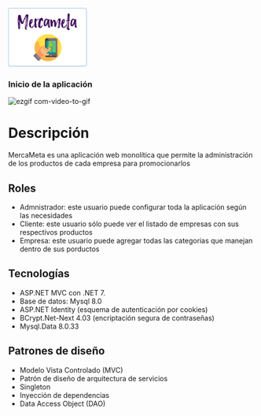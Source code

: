 ![MercaMeta](https://raw.githubusercontent.com/Johan10Robayo/MercaMeta-E-commerce/master/MercaMetaApp/wwwroot/img/LogoMercaMeta.png)

### Inicio de la aplicación
![ezgif com-video-to-gif](https://github.com/Johan10Robayo/MercaMeta-E-commerce/assets/88938487/e6b6704d-7710-4d7a-8c7c-5bac6ee73a0c)


# Descripción
MercaMeta es una aplicación web monolítica que permite la administración de los productos de cada empresa para promocionarlos

## Roles 
* Admnistrador: este usuario puede configurar toda la aplicación según las necesidades
* Cliente: este usuario sólo puede ver el listado de empresas con sus respectivos productos
* Empresa: este usuario puede agregar todas las categorias que manejan dentro de sus porductos

## Tecnologías
* ASP.NET MVC con .NET 7.
* Base de datos: Mysql 8.0
* ASP.NET Identity (esquema de autenticación por cookies)
* BCrypt.Net-Next 4.03 (encriptación segura de contraseñas)
* Mysql.Data 8.0.33

## Patrones de diseño
* Modelo Vista Controlado (MVC)
* Patrón de diseño de arquitectura de servicios
* Singleton
* Inyección de dependencias
* Data Access Object (DAO)
  

